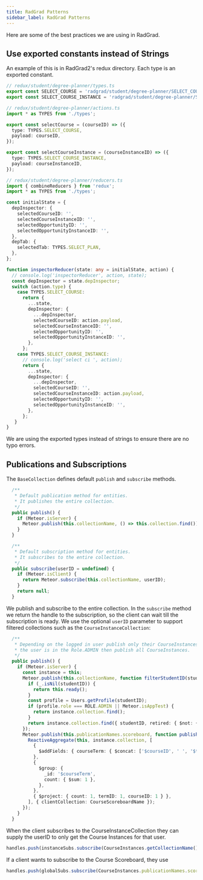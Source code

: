 ```yaml
---
title: RadGrad Patterns
sidebar_label: RadGrad Patterns
---
```

Here are some of the best practices we are using in RadGrad.

## Use exported constants instead of Strings
An example of this is in RadGrad2's redux directory. Each type is an exported constant.
```ts
// redux/student/degree-planner/types.ts
export const SELECT_COURSE = 'radgrad/student/degree-planner/SELECT_COURSE';
export const SELECT_COURSE_INSTANCE = 'radgrad/student/degree-planner/SELECT_COURSE_INSTANCE';

// redux/student/degree-planner/actions.ts
import * as TYPES from './types';

export const selectCourse = (courseID) => ({
  type: TYPES.SELECT_COURSE,
  payload: courseID,
});

export const selectCourseInstance = (courseInstanceID) => ({
  type: TYPES.SELECT_COURSE_INSTANCE,
  payload: courseInstanceID,
});

// redux/student/degree-planner/reducers.ts
import { combineReducers } from 'redux';
import * as TYPES from './types';

const initialState = {
  depInspector: {
    selectedCourseID: '',
    selectedCourseInstanceID: '',
    selectedOpportunityID: '',
    selectedOpportunityInstanceID: '',
  },
  depTab: {
    selectedTab: TYPES.SELECT_PLAN,
  },
};

function inspectorReducer(state: any = initialState, action) {
  // console.log('inspectorReducer', action, state);
  const depInspector = state.depInspector;
  switch (action.type) {
    case TYPES.SELECT_COURSE:
      return {
        ...state,
        depInspector: {
          ...depInspector,
          selectedCourseID: action.payload,
          selectedCourseInstanceID: '',
          selectedOpportunityID: '',
          selectedOpportunityInstanceID: '',
        },
      };
    case TYPES.SELECT_COURSE_INSTANCE:
      // console.log('select ci ', action);
      return {
        ...state,
        depInspector: {
          ...depInspector,
          selectedCourseID: '',
          selectedCourseInstanceID: action.payload,
          selectedOpportunityID: '',
          selectedOpportunityInstanceID: '',
        },
      };
   }
}
```
We are using the exported types instead of strings to ensure there are no typo errors.

## Publications and Subscriptions
The ```BaseCollection``` defines default ```publish``` and ```subscribe``` methods.
```ts
  /**
   * Default publication method for entities.
   * It publishes the entire collection.
   */
  public publish() {
    if (Meteor.isServer) {
      Meteor.publish(this.collectionName, () => this.collection.find());
    }
  }

  /**
   * Default subscription method for entities.
   * It subscribes to the entire collection.
   */
  public subscribe(userID = undefined) {
    if (Meteor.isClient) {
      return Meteor.subscribe(this.collectionName, userID);
    }
    return null;
  }
```
We publish and subscribe to the entire collection. In the ```subscribe``` method we return the handle to the subscription, so the client can wait till the subscription is ready. We use the optional ```userID``` parameter to support filtered collections such as the ```CourseInstanceCollection```: 
```ts
  /**
   * Depending on the logged in user publish only their CourseInstances. If
   * the user is in the Role.ADMIN then publish all CourseInstances.
   */
  public publish() {
    if (Meteor.isServer) {
      const instance = this;
      Meteor.publish(this.collectionName, function filterStudentID(studentID) {
        if (_.isNil(studentID)) {
          return this.ready();
        }
        const profile = Users.getProfile(studentID);
        if (profile.role === ROLE.ADMIN || Meteor.isAppTest) {
          return instance.collection.find();
        }
        return instance.collection.find({ studentID, retired: { $not: { $eq: true } } });
      });
      Meteor.publish(this.publicationNames.scoreboard, function publishCourseScoreboard() {
        ReactiveAggregate(this, instance.collection, [
          {
            $addFields: { courseTerm: { $concat: ['$courseID', ' ', '$termID'] } },
          },
          {
            $group: {
              _id: '$courseTerm',
              count: { $sum: 1 },
            },
          },
          { $project: { count: 1, termID: 1, courseID: 1 } },
        ], { clientCollection: CourseScoreboardName });
      });
    }
  }
```
When the client subscribes to the CourseInstanceCollection they can supply the userID to only get the Course Instances for that user.
```ts
handles.push(instanceSubs.subscribe(CourseInstances.getCollectionName(), userID));
```
If a client wants to subscribe to the Course Scoreboard, they use
```ts
handles.push(globalSubs.subscribe(CourseInstances.publicationNames.scoreboard));
```
